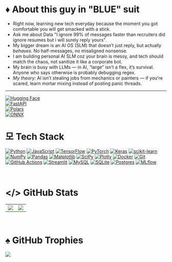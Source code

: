 # ♦ About this guy in "BLUE" suit

- Right now, learning new tech everyday because the moment you got comfortable you will get smacked with a stick.
- Ask me about Data "I ignore 99% of messages faster than recruiters did ignore resumes but i will surely reply yours".
- My bigger dream is an AI OS (SLM) that doesn’t just reply, but actually *behaves*. No half-messages, no misaligned nonsense.
- I am building personal AI SLM coz your brain is messy, and tech should match the chaos, not sanitize it like a corporate bot.
- My brain is busy with LLMs — in AI, “large” isn’t a flex, it’s survival. Anyone who says otherwise is probably debugging regex.
- *My theory:* AI isn’t stealing jobs from mechanics or painters — if you’re scared, learn mortar mixing instead of posting panic threads.

---
[![Hugging Face](https://img.shields.io/badge/Hugging%20Face-FE9920?style=plastic&logo=huggingface&logoColor=white)](https://huggingface.co/)  
[![FastAPI](https://img.shields.io/badge/FastAPI-009688?style=plastic&logo=fastapi&logoColor=white)](https://fastapi.tiangolo.com/)  
[![Polars](https://img.shields.io/badge/Polars-2BBCD3?style=plastic&logo=polars&logoColor=white)](https://www.pola.rs/)  
[![ONNX](https://img.shields.io/badge/ONNX-000000?style=plastic&logo=onnx&logoColor=white)](https://onnx.ai/)


# 모 Tech Stack

[![Python](https://img.shields.io/badge/python-3670A0?style=plastic&logo=python&logoColor=ffdd54)](https://www.python.org/) 
[![JavaScript](https://img.shields.io/badge/javascript-%23323330.svg?style=plastic&logo=javascript&logoColor=%23F7DF1E)](https://developer.mozilla.org/en-US/docs/Web/JavaScript)
[![TensorFlow](https://img.shields.io/badge/TensorFlow-%23FF6F00.svg?style=plastic&logo=TensorFlow&logoColor=white)](https://www.tensorflow.org/) 
[![PyTorch](https://img.shields.io/badge/PyTorch-%23EE4C2C.svg?style=plastic&logo=PyTorch&logoColor=white)](https://pytorch.org/)
[![Keras](https://img.shields.io/badge/Keras-%23D00000.svg?style=plastic&logo=Keras&logoColor=white)](https://keras.io/)
[![scikit-learn](https://img.shields.io/badge/scikit--learn-%23F7931E.svg?style=plastic&logo=scikit-learn&logoColor=white)](https://scikit-learn.org/)
[![NumPy](https://img.shields.io/badge/numpy-%23013243.svg?style=plastic&logo=numpy&logoColor=white)](https://numpy.org/) 
[![Pandas](https://img.shields.io/badge/pandas-%23150458.svg?style=plastic&logo=pandas&logoColor=white)](https://pandas.pydata.org/) 
[![Matplotlib](https://img.shields.io/badge/Matplotlib-%23ffffff.svg?style=plastic&logo=Matplotlib&logoColor=black)](https://matplotlib.org/) 
[![SciPy](https://img.shields.io/badge/SciPy-%230C55A5.svg?style=plastic&logo=scipy&logoColor=white)](https://scipy.org/) 
[![Plotly](https://img.shields.io/badge/Plotly-%233F4F75.svg?style=plastic&logo=plotly&logoColor=white)](https://plotly.com/)
[![Docker](https://img.shields.io/badge/docker-%230db7ed.svg?style=plastic&logo=docker&logoColor=white)](https://www.docker.com/) 
[![Git](https://img.shields.io/badge/git-%23F05033.svg?style=plastic&logo=git&logoColor=white)](https://git-scm.com/) 
[![GitHub Actions](https://img.shields.io/badge/github%20actions-%232671E5.svg?style=plastic&logo=githubactions&logoColor=white)](https://github.com/features/actions) 
[![Streamlit](https://img.shields.io/badge/Streamlit-%23FE4B4B.svg?style=plastic&logo=streamlit&logoColor=white)](https://streamlit.io/)
[![MySQL](https://img.shields.io/badge/mysql-4479A1.svg?style=plastic&logo=mysql&logoColor=white)](https://www.mysql.com/) 
[![SQLite](https://img.shields.io/badge/sqlite-%2307405e.svg?style=plastic&logo=sqlite&logoColor=white)](https://www.sqlite.org/) 
[![Postgres](https://img.shields.io/badge/postgres-%23316192.svg?style=plastic&logo=postgresql&logoColor=white)](https://www.postgresql.org/)
[![MLflow](https://img.shields.io/badge/mlflow-%23d9ead3.svg?style=plastic&logo=numpy&logoColor=blue)](https://mlflow.org/)

<br/>

# </> GitHub Stats
| | |
| :--- | :--- |
| ![](https://github-readme-stats.vercel.app/api?username=kush-agra-soni&theme=blueberry&hide_border=false&include_all_commits=true&count_private=true)<br/> | ![](https://nirzak-streak-stats.vercel.app/?user=kush-agra-soni&theme=blueberry&hide_border=false)<br/> | 

<br/>

# ♠ GitHub Trophies

![](https://github-profile-trophy.vercel.app/?username=kush-agra-soni&theme=radical&no-frame=true&no-bg=false&margin-w=4)
